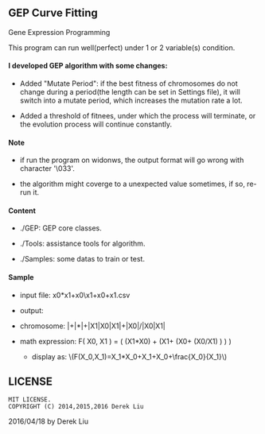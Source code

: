 ## GEP Curve Fitting

Gene Expression Programming

This program can run well(perfect) under 1 or 2 variable(s) condition.

#### I developed GEP algorithm with some changes:

- Added "Mutate Period": if the best fitness of chromosomes do not change during a period(the length can be set in Settings file), it will switch into a mutate period, which increases the mutation rate a lot.

- Added a threshold of fitnees, under which the process will terminate, or the evolution process will continue constantly.

#### Note

- if run the program on widonws, the output format will go wrong with character '\033'.

- the algorithm might coverge to a unexpected value sometimes, if so, re-run it.

#### Content

- ./GEP:    GEP core classes.

- ./Tools:  assistance tools for algorithm.

- ./Samples: some datas to train or test.

#### Sample

<script type="text/javascript" src="http://cdn.mathjax.org/mathjax/latest/MathJax.js?config=default"></script>

- input file: x0*x1+x0\x1+x0+x1.csv

- output:

 - chromosome: |+|*|+|X1|X0|X1|+|X0|/|X0|X1|

 - math expression: F( X0, X1 ) =  ( (X1*X0) + (X1+ (X0+ (X0/X1) ) ) )

   - display as: \\(F(X_0,X_1)=X_1*X_0+X_1+X_0+\frac{X_0}{X_1}\\)

## LICENSE
```
MIT LICENSE.
COPYRIGHT (C) 2014,2015,2016 Derek Liu
```

2016/04/18 by Derek Liu
